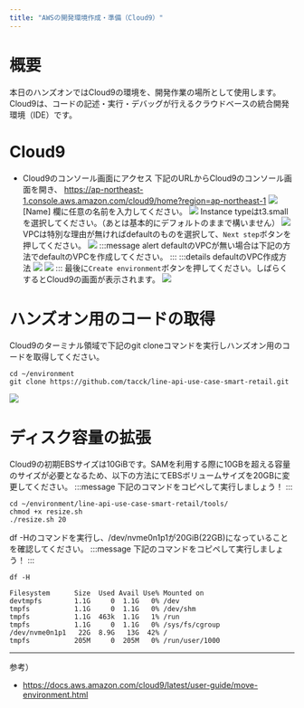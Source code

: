 ```yaml
---
title: "AWSの開発環境作成・準備（Cloud9）"
---
```


# 概要
本日のハンズオンではCloud9の環境を、開発作業の場所として使用します。 Cloud9は、コードの記述・実行・デバッグが行えるクラウドベースの統合開発環境（IDE）です。 

# Cloud9
- Cloud9のコンソール画面にアクセス
下記のURLからCloud9のコンソール画面を開き、
https://ap-northeast-1.console.aws.amazon.com/cloud9/home?region=ap-northeast-1
![](https://storage.googleapis.com/zenn-user-upload/izcu5i5dd1s10ibjr99q1b7tb79q)
[Name] 欄に任意の名前を入力してください。
![](https://storage.googleapis.com/zenn-user-upload/e0uigt6pwmrszw9gh9jkrle48pnc)
Instance typeはt3.smallを選択してください。（あとは基本的にデフォルトのままで構いません）
![](https://storage.googleapis.com/zenn-user-upload/q58c5pnl0ccdv3yv0kn8jdng50n3)
VPCは特別な理由が無ければdefaultのものを選択して、`Next step`ボタンを押してください。
![](https://storage.googleapis.com/zenn-user-upload/6cv3qvohhfu9i7zqqzn73mcg5pz5)
:::message alert
defaultのVPCが無い場合は下記の方法でdefaultのVPCを作成してください。
:::
:::details defaultのVPC作成方法
![](https://storage.googleapis.com/zenn-user-upload/85uj5lrqrhip1py18u302a3au71o)
![](https://storage.googleapis.com/zenn-user-upload/kxfm5zg9xamo23esgnomgojz8bct)
:::
最後に`Create environment`ボタンを押してください。しばらくするとCloud9の画面が表示されます。
![](https://storage.googleapis.com/zenn-user-upload/yknfd95ibciruzjffklblcm315lg)

# ハンズオン用のコードの取得

Cloud9のターミナル領域で下記のgit cloneコマンドを実行しハンズオン用のコードを取得してください。
```shell
cd ~/environment
git clone https://github.com/tacck/line-api-use-case-smart-retail.git
```
![](https://storage.googleapis.com/zenn-user-upload/cfa5e1c9e75df155bde412d8.png)

# ディスク容量の拡張

Cloud9の初期EBSサイズは10GiBです。SAMを利用する際に10GBを超える容量のサイズが必要となるため、以下の方法にてEBSボリュームサイズを20GBに変更してください。
:::message
下記のコマンドをコピペして実行しましょう！
:::
```
cd ~/environment/line-api-use-case-smart-retail/tools/
chmod +x resize.sh
./resize.sh 20
```

df -Hのコマンドを実行し、/dev/nvme0n1p1が20GiB(22GB)になっていることを確認してください。
:::message
下記のコマンドをコピペして実行しましょう！
:::
```
df -H
```
```
Filesystem      Size  Used Avail Use% Mounted on
devtmpfs        1.1G     0  1.1G   0% /dev
tmpfs           1.1G     0  1.1G   0% /dev/shm
tmpfs           1.1G  463k  1.1G   1% /run
tmpfs           1.1G     0  1.1G   0% /sys/fs/cgroup
/dev/nvme0n1p1   22G  8.9G   13G  42% /
tmpfs           205M     0  205M   0% /run/user/1000
```

----
参考）
- https://docs.aws.amazon.com/cloud9/latest/user-guide/move-environment.html